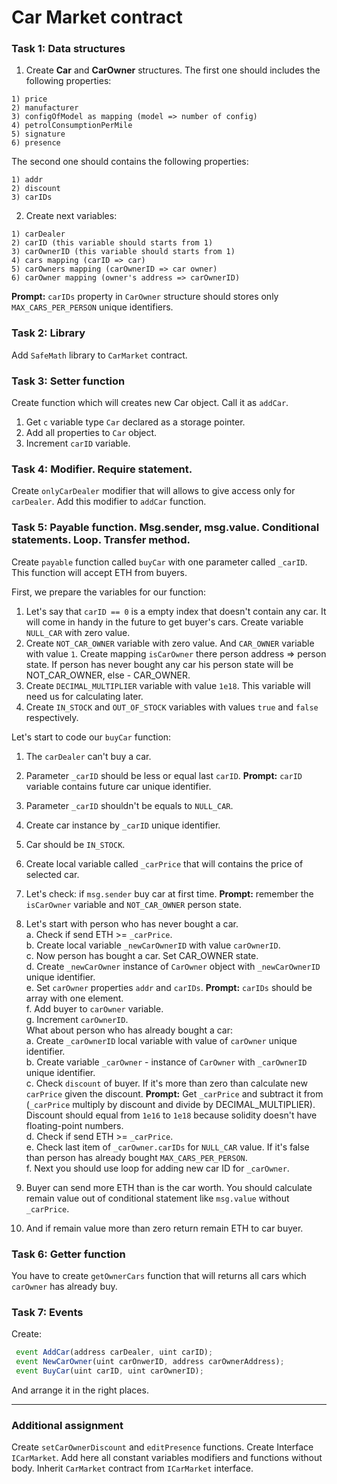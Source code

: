 # Car Market contract
### Task 1: Data structures
1. Create **Car** and **CarOwner** structures.
The first one should includes the following properties:
```
1) price
2) manufacturer
3) configOfModel as mapping (model => number of config)
4) petrolConsumptionPerMile
5) signature
6) presence
```
The second one should contains the following properties:
```
1) addr
2) discount
3) carIDs
```
2. Create next variables:
```
1) carDealer
2) carID (this variable should starts from 1)
3) carOwnerID (this variable should starts from 1)
4) cars mapping (carID => car)
5) carOwners mapping (carOwnerID => car owner)
6) carOwner mapping (owner's address => carOwnerID)
```
**Prompt:** `carIDs` property in `CarOwner` structure should stores only `MAX_CARS_PER_PERSON` unique identifiers.
### Task 2: Library
Add `SafeMath` library to `CarMarket` contract.
### Task 3: Setter function
Create function which will creates new Car object. Call it as `addCar`.
1. Get `c` variable type `Car` declared as a storage pointer.
2. Add all properties to `Car` object.
3. Increment `carID` variable.
### Task 4: Modifier. Require statement.
Create `onlyCarDealer` modifier that will allows to give access only for `carDealer`.
Add this modifier to `addCar` function.
### Task 5: Payable function. Msg.sender, msg.value. Conditional statements. Loop. Transfer method.
Create `payable` function called `buyCar` with one parameter called `_carID`. This function will accept ETH from buyers.

First, we prepare the variables for our function:
1. Let's say that `carID == 0` is a empty index that doesn't contain any car. It will come in handy in the future to get buyer's cars. Create variable `NULL_CAR` with zero value.
2. Create `NOT_CAR_OWNER` variable with zero value.
   And `CAR_OWNER` variable with value `1`.
   Create mapping `isCarOwner` there person address => person state.
   If person has never bought any car his person state will be NOT_CAR_OWNER, else - CAR_OWNER.
3. Create `DECIMAL_MULTIPLIER` variable with value `1e18`. This variable will need us for calculating later.
4. Create `IN_STOCK` and `OUT_OF_STOCK` variables with values `true` and `false` respectively.

Let's start to code our `buyCar` function:
1. The `carDealer` can't buy a car.
2. Parameter `_carID` should be less or equal last `carID`.
**Prompt:** `carID` variable contains future car unique identifier.
3. Parameter `_carID` shouldn't be equals to `NULL_CAR`.
4. Create car instance by `_carID` unique identifier.
5. Car should be `IN_STOCK`.
6. Create local variable called `_carPrice` that will contains the price of selected car.
7. Let's check: if `msg.sender` buy car at first time.
**Prompt:** remember the `isCarOwner` variable and `NOT_CAR_OWNER` person state.

8. Let's start with person who has never bought a car.   
a. Check if send ETH >= `_carPrice`.   
b. Create local variable `_newCarOwnerID` with value `carOwnerID`.  
c. Now person has bought a car. Set CAR_OWNER state.  
d. Create `_newCarOwner` instance of `CarOwner` object with `_newCarOwnerID` unique identifier.  
e. Set `carOwner` properties `addr` and `carIDs`. **Prompt:** `carIDs` should be array with one element.  
f. Add buyer to `carOwner` variable.  
g. Increment `carOwnerID`.  
What about person who has already bought a car:  
a. Create `_carOwnerID` local variable with value of `carOwner` unique identifier.  
b. Create variable `_carOwner` - instance of `CarOwner` with `_carOwnerID` unique identifier.  
c. Check `discount` of buyer. If it's more than zero than calculate new `carPrice` given the discount. **Prompt:** Get `_carPrice` and subtract it from (`_carPrice` multiply by discount and divide by DECIMAL_MULTIPLIER). Discount should equal from `1e16` to `1e18` because solidity doesn't have floating-point numbers.  
d. Check if send ETH >= `_carPrice`.  
e. Check last item of `_carOwner.carIDs` for `NULL_CAR` value. If it's false than person has already bought `MAX_CARS_PER_PERSON`.  
f. Next you should use loop for adding new car ID for `_carOwner`.  

9. Buyer can send more ETH than is the car worth. You should calculate remain value out of conditional statement like `msg.value` without `_carPrice`.  
10. And if remain value more than zero return remain ETH to car buyer.  

### Task 6: Getter function
You have to create `getOwnerCars` function that will returns all cars which `carOwner` has already buy.

### Task 7: Events
Create:
```javascript
 event AddCar(address carDealer, uint carID);
 event NewCarOwner(uint carOnwerID, address carOwnerAddress);
 event BuyCar(uint carID, uint carOwnerID);
```
And arrange it in the right places.

___

### Additional assignment
Create `setCarOwnerDiscount` and `editPresence` functions.
Create Interface `ICarMarket`.
Add here all constant variables modifiers and functions without body.
Inherit `CarMarket` contract from `ICarMarket` interface.

